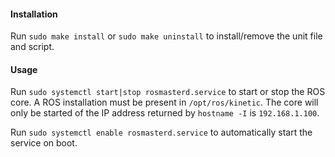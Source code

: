 #### Installation
Run `sudo make install` or `sudo make uninstall` to install/remove the unit file and script.

#### Usage

Run `sudo systemctl start|stop rosmasterd.service` to start or stop the ROS core. A ROS installation must be present in `/opt/ros/kinetic`.
The core will only be started of the IP address returned by `hostname -I` is `192.168.1.100`.

Run `sudo systemctl enable rosmasterd.service` to automatically start the service on boot.
